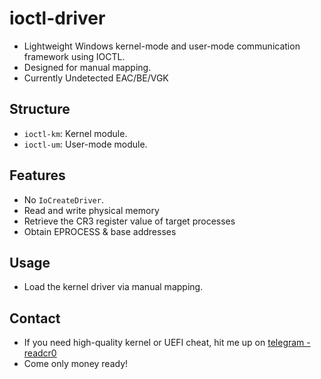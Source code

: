 # ioctl-driver

- Lightweight Windows kernel-mode and user-mode communication framework using IOCTL.
- Designed for manual mapping.
- Currently Undetected EAC/BE/VGK

## Structure

- `ioctl-km`: Kernel module.
- `ioctl-um`: User-mode module.

## Features

- No `IoCreateDriver`.
- Read and write physical memory
- Retrieve the CR3 register value of target processes
- Obtain EPROCESS & base addresses

## Usage

- Load the kernel driver via manual mapping.

## Contact
- If you need high-quality kernel or UEFI cheat, hit me up on [telegram - readcr0](https://t.me/readcr0)
- Come only money ready!
